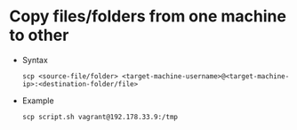 # Copy files/folders from one machine to other

* Syntax

    `scp <source-file/folder> <target-machine-username>@<target-machine-ip>:<destination-folder/file>`

* Example

    `scp script.sh vagrant@192.178.33.9:/tmp`
